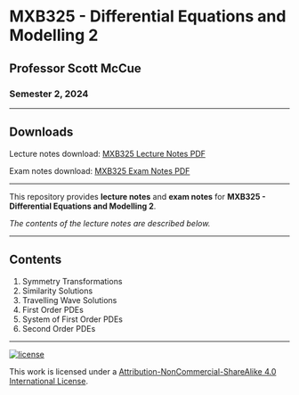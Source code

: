 # MXB325 - Differential Equations and Modelling 2

## Professor Scott McCue

### Semester 2, 2024

---

## Downloads

Lecture notes download: [MXB325 Lecture Notes PDF](https://www.github.com/Tarang74/MXB325/raw/main/MXB325%20Lecture%20Notes.pdf)

Exam notes download: [MXB325 Exam Notes PDF](https://www.github.com/Tarang74/MXB325/raw/main/MXB325%20Exam%20Notes.pdf)

---

This repository provides **lecture notes** and **exam notes** for **MXB325 - Differential Equations and Modelling 2**.

*The contents of the lecture notes are described below.*

---

## Contents

1. Symmetry Transformations
2. Similarity Solutions
3. Travelling Wave Solutions
4. First Order PDEs
5. System of First Order PDEs
6. Second Order PDEs

---

[![license](https://forthebadge.com/images/badges/cc-nc-sa.svg)](http://creativecommons.org/licenses/by-nc-sa/4.0/)

This work is licensed under a [Attribution-NonCommercial-ShareAlike 4.0 International License](http://creativecommons.org/licenses/by-nc-sa/4.0/).
